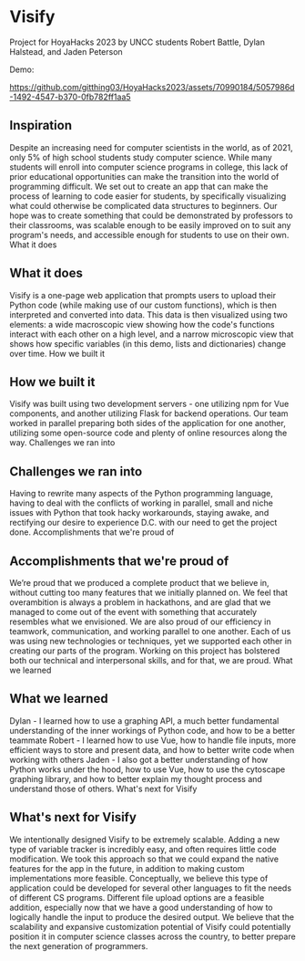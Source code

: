 # Visify
Project for HoyaHacks 2023 by UNCC students Robert Battle, Dylan Halstead, and Jaden Peterson

Demo:

https://github.com/gitthing03/HoyaHacks2023/assets/70990184/5057986d-1492-4547-b370-0fb782ff1aa5


## Inspiration
Despite an increasing need for computer scientists in the world, as of 2021, only 5% of high school students study computer science. While many students will enroll into computer science programs in college, this lack of prior educational opportunities can make the transition into the world of programming difficult.
We set out to create an app that can make the process of learning to code easier for students, by specifically visualizing what could otherwise be complicated data structures to beginners. Our hope was to create something that could be demonstrated by professors to their classrooms, was scalable enough to be easily improved on to suit any program's needs, and accessible enough for students to use on their own.
What it does

## What it does
Visify is a one-page web application that prompts users to upload their Python code (while making use of our custom functions), which is then interpreted and converted into data. This data is then visualized using two elements: a wide macroscopic view showing how the code's functions interact with each other on a high level, and a narrow microscopic view that shows how specific variables (in this demo, lists and dictionaries) change over time.
How we built it

## How we built it
Visify was built using two development servers - one utilizing npm for Vue components, and another utilizing Flask for backend operations. Our team worked in parallel preparing both sides of the application for one another, utilizing some open-source code and plenty of online resources along the way.
Challenges we ran into

## Challenges we ran into
Having to rewrite many aspects of the Python programming language, having to deal with the conflicts of working in parallel, small and niche issues with Python that took hacky workarounds, staying awake, and rectifying our desire to experience D.C. with our need to get the project done.
Accomplishments that we're proud of

## Accomplishments that we're proud of
We’re proud that we produced a complete product that we believe in, without cutting too many features that we initially planned on. We feel that overambition is always a problem in hackathons, and are glad that we managed to come out of the event with something that accurately resembles what we envisioned. We are also proud of our efficiency in teamwork, communication, and working parallel to one another. Each of us was using new technologies or techniques, yet we supported each other in creating our parts of the program. Working on this project has bolstered both our technical and interpersonal skills, and for that, we are proud.
What we learned

## What we learned
Dylan - I learned how to use a graphing API, a much better fundamental understanding of the inner workings of Python code, and how to be a better teammate
Robert - I learned how to use Vue, how to handle file inputs, more efficient ways to store and present data, and how to better write code when working with others
Jaden - I also got a better understanding of how Python works under the hood, how to use Vue, how to use the cytoscape graphing library, and how to better explain my thought process and understand those of others.
What's next for Visify

## What's next for Visify
We intentionally designed Visify to be extremely scalable. Adding a new type of variable tracker is incredibly easy, and often requires little code modification. We took this approach so that we could expand the native features for the app in the future, in addition to making custom implementations more feasible. Conceptually, we believe this type of application could be developed for several other languages to fit the needs of different CS programs. Different file upload options are a feasible addition, especially now that we have a good understanding of how to logically handle the input to produce the desired output. We believe that the scalability and expansive customization potential of Visify could potentially position it in computer science classes across the country, to better prepare the next generation of programmers.
